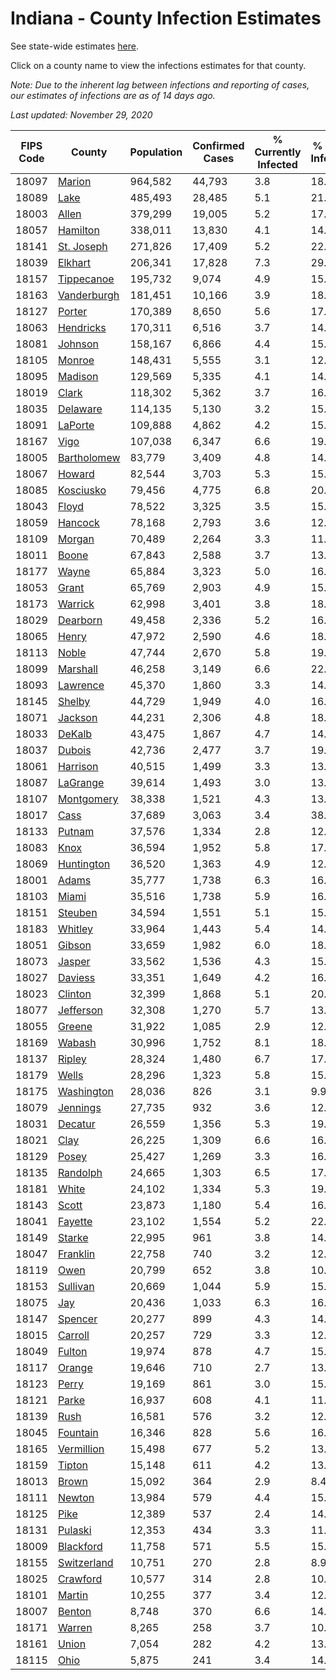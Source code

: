 # Indiana - County Infection Estimates

See state-wide estimates [here](/infections/us-in).

Click on a county name to view the infections estimates for that county.

*Note: Due to the inherent lag between infections and reporting of cases, our estimates of infections are as of 14 days ago.*

*Last updated: November 29, 2020*

|   FIPS Code |                     County |   Population |   Confirmed Cases |   % Currently Infected |   % Total Infected |
|-------------|----------------------------|--------------|-------------------|------------------------|--------------------|
|       18097 |           [Marion](marion) |      964,582 |            44,793 |                    3.8 |               18.1 |
|       18089 |               [Lake](lake) |      485,493 |            28,485 |                    5.1 |               21.1 |
|       18003 |             [Allen](allen) |      379,299 |            19,005 |                    5.2 |               17.1 |
|       18057 |       [Hamilton](hamilton) |      338,011 |            13,830 |                    4.1 |               14.2 |
|       18141 |   [St. Joseph](st.-joseph) |      271,826 |            17,409 |                    5.2 |               22.2 |
|       18039 |         [Elkhart](elkhart) |      206,341 |            17,828 |                    7.3 |               29.8 |
|       18157 |   [Tippecanoe](tippecanoe) |      195,732 |             9,074 |                    4.9 |               15.3 |
|       18163 | [Vanderburgh](vanderburgh) |      181,451 |            10,166 |                    3.9 |               18.6 |
|       18127 |           [Porter](porter) |      170,389 |             8,650 |                    5.6 |               17.3 |
|       18063 |     [Hendricks](hendricks) |      170,311 |             6,516 |                    3.7 |               14.2 |
|       18081 |         [Johnson](johnson) |      158,167 |             6,866 |                    4.4 |               15.8 |
|       18105 |           [Monroe](monroe) |      148,431 |             5,555 |                    3.1 |               12.5 |
|       18095 |         [Madison](madison) |      129,569 |             5,335 |                    4.1 |               14.6 |
|       18019 |             [Clark](clark) |      118,302 |             5,362 |                    3.7 |               16.0 |
|       18035 |       [Delaware](delaware) |      114,135 |             5,130 |                    3.2 |               15.4 |
|       18091 |         [LaPorte](laporte) |      109,888 |             4,862 |                    4.2 |               15.4 |
|       18167 |               [Vigo](vigo) |      107,038 |             6,347 |                    6.6 |               19.5 |
|       18005 | [Bartholomew](bartholomew) |       83,779 |             3,409 |                    4.8 |               14.5 |
|       18067 |           [Howard](howard) |       82,544 |             3,703 |                    5.3 |               15.5 |
|       18085 |     [Kosciusko](kosciusko) |       79,456 |             4,775 |                    6.8 |               20.2 |
|       18043 |             [Floyd](floyd) |       78,522 |             3,325 |                    3.5 |               15.0 |
|       18059 |         [Hancock](hancock) |       78,168 |             2,793 |                    3.6 |               12.5 |
|       18109 |           [Morgan](morgan) |       70,489 |             2,264 |                    3.3 |               11.3 |
|       18011 |             [Boone](boone) |       67,843 |             2,588 |                    3.7 |               13.7 |
|       18177 |             [Wayne](wayne) |       65,884 |             3,323 |                    5.0 |               16.3 |
|       18053 |             [Grant](grant) |       65,769 |             2,903 |                    4.9 |               15.0 |
|       18173 |         [Warrick](warrick) |       62,998 |             3,401 |                    3.8 |               18.1 |
|       18029 |       [Dearborn](dearborn) |       49,458 |             2,336 |                    5.2 |               16.3 |
|       18065 |             [Henry](henry) |       47,972 |             2,590 |                    4.6 |               18.2 |
|       18113 |             [Noble](noble) |       47,744 |             2,670 |                    5.8 |               19.5 |
|       18099 |       [Marshall](marshall) |       46,258 |             3,149 |                    6.6 |               22.9 |
|       18093 |       [Lawrence](lawrence) |       45,370 |             1,860 |                    3.3 |               14.5 |
|       18145 |           [Shelby](shelby) |       44,729 |             1,949 |                    4.0 |               16.2 |
|       18071 |         [Jackson](jackson) |       44,231 |             2,306 |                    4.8 |               18.8 |
|       18033 |           [DeKalb](dekalb) |       43,475 |             1,867 |                    4.7 |               14.2 |
|       18037 |           [Dubois](dubois) |       42,736 |             2,477 |                    3.7 |               19.9 |
|       18061 |       [Harrison](harrison) |       40,515 |             1,499 |                    3.3 |               13.4 |
|       18087 |       [LaGrange](lagrange) |       39,614 |             1,493 |                    3.0 |               13.0 |
|       18107 |   [Montgomery](montgomery) |       38,338 |             1,521 |                    4.3 |               13.9 |
|       18017 |               [Cass](cass) |       37,689 |             3,063 |                    3.4 |               38.9 |
|       18133 |           [Putnam](putnam) |       37,576 |             1,334 |                    2.8 |               12.2 |
|       18083 |               [Knox](knox) |       36,594 |             1,952 |                    5.8 |               17.4 |
|       18069 |   [Huntington](huntington) |       36,520 |             1,363 |                    4.9 |               12.0 |
|       18001 |             [Adams](adams) |       35,777 |             1,738 |                    6.3 |               16.2 |
|       18103 |             [Miami](miami) |       35,516 |             1,738 |                    5.9 |               16.7 |
|       18151 |         [Steuben](steuben) |       34,594 |             1,551 |                    5.1 |               15.1 |
|       18183 |         [Whitley](whitley) |       33,964 |             1,443 |                    5.4 |               14.0 |
|       18051 |           [Gibson](gibson) |       33,659 |             1,982 |                    6.0 |               18.8 |
|       18073 |           [Jasper](jasper) |       33,562 |             1,536 |                    4.3 |               15.3 |
|       18027 |         [Daviess](daviess) |       33,351 |             1,649 |                    4.2 |               16.7 |
|       18023 |         [Clinton](clinton) |       32,399 |             1,868 |                    5.1 |               20.2 |
|       18077 |     [Jefferson](jefferson) |       32,308 |             1,270 |                    5.7 |               13.0 |
|       18055 |           [Greene](greene) |       31,922 |             1,085 |                    2.9 |               12.3 |
|       18169 |           [Wabash](wabash) |       30,996 |             1,752 |                    8.1 |               18.5 |
|       18137 |           [Ripley](ripley) |       28,324 |             1,480 |                    6.7 |               17.7 |
|       18179 |             [Wells](wells) |       28,296 |             1,323 |                    5.8 |               15.2 |
|       18175 |   [Washington](washington) |       28,036 |               826 |                    3.1 |                9.9 |
|       18079 |       [Jennings](jennings) |       27,735 |               932 |                    3.6 |               12.0 |
|       18031 |         [Decatur](decatur) |       26,559 |             1,356 |                    5.3 |               19.7 |
|       18021 |               [Clay](clay) |       26,225 |             1,309 |                    6.6 |               16.3 |
|       18129 |             [Posey](posey) |       25,427 |             1,269 |                    3.3 |               16.5 |
|       18135 |       [Randolph](randolph) |       24,665 |             1,303 |                    6.5 |               17.5 |
|       18181 |             [White](white) |       24,102 |             1,334 |                    5.3 |               19.5 |
|       18143 |             [Scott](scott) |       23,873 |             1,180 |                    5.4 |               16.6 |
|       18041 |         [Fayette](fayette) |       23,102 |             1,554 |                    5.2 |               22.7 |
|       18149 |           [Starke](starke) |       22,995 |               961 |                    3.8 |               14.1 |
|       18047 |       [Franklin](franklin) |       22,758 |               740 |                    3.2 |               12.4 |
|       18119 |               [Owen](owen) |       20,799 |               652 |                    3.8 |               10.6 |
|       18153 |       [Sullivan](sullivan) |       20,669 |             1,044 |                    5.9 |               15.9 |
|       18075 |                 [Jay](jay) |       20,436 |             1,033 |                    6.3 |               16.9 |
|       18147 |         [Spencer](spencer) |       20,277 |               899 |                    4.3 |               14.3 |
|       18015 |         [Carroll](carroll) |       20,257 |               729 |                    3.3 |               12.7 |
|       18049 |           [Fulton](fulton) |       19,974 |               878 |                    4.7 |               15.1 |
|       18117 |           [Orange](orange) |       19,646 |               710 |                    2.7 |               13.6 |
|       18123 |             [Perry](perry) |       19,169 |               861 |                    3.0 |               15.3 |
|       18121 |             [Parke](parke) |       16,937 |               608 |                    4.1 |               11.8 |
|       18139 |               [Rush](rush) |       16,581 |               576 |                    3.2 |               12.1 |
|       18045 |       [Fountain](fountain) |       16,346 |               828 |                    5.6 |               16.6 |
|       18165 |   [Vermillion](vermillion) |       15,498 |               677 |                    5.2 |               13.9 |
|       18159 |           [Tipton](tipton) |       15,148 |               611 |                    4.2 |               13.5 |
|       18013 |             [Brown](brown) |       15,092 |               364 |                    2.9 |                8.4 |
|       18111 |           [Newton](newton) |       13,984 |               579 |                    4.4 |               15.3 |
|       18125 |               [Pike](pike) |       12,389 |               537 |                    2.4 |               14.0 |
|       18131 |         [Pulaski](pulaski) |       12,353 |               434 |                    3.3 |               11.8 |
|       18009 |     [Blackford](blackford) |       11,758 |               571 |                    5.5 |               15.9 |
|       18155 | [Switzerland](switzerland) |       10,751 |               270 |                    2.8 |                8.9 |
|       18025 |       [Crawford](crawford) |       10,577 |               314 |                    2.8 |               10.2 |
|       18101 |           [Martin](martin) |       10,255 |               377 |                    3.4 |               12.2 |
|       18007 |           [Benton](benton) |        8,748 |               370 |                    6.6 |               14.2 |
|       18171 |           [Warren](warren) |        8,265 |               258 |                    3.7 |               10.6 |
|       18161 |             [Union](union) |        7,054 |               282 |                    4.2 |               13.7 |
|       18115 |               [Ohio](ohio) |        5,875 |               241 |                    3.4 |               14.2 |